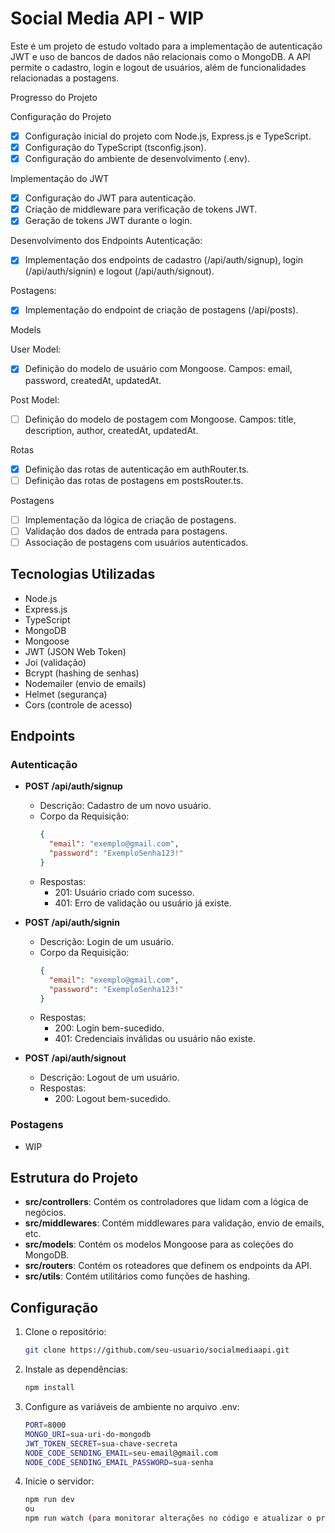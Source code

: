 # Social Media API - WIP

Este é um projeto de estudo voltado para a implementação de autenticação JWT e uso de bancos de dados não relacionais como o MongoDB. A API permite o cadastro, login e logout de usuários, além de funcionalidades relacionadas a postagens.

Progresso do Projeto

Configuração do Projeto
- [x] Configuração inicial do projeto com Node.js, Express.js e TypeScript.
- [x]  Configuração do TypeScript (tsconfig.json).
- [x]  Configuração do ambiente de desenvolvimento (.env).

Implementação do JWT
- [x]  Configuração do JWT para autenticação.
- [x]  Criação de middleware para verificação de tokens JWT.
- [x] Geração de tokens JWT durante o login.

Desenvolvimento dos Endpoints
Autenticação:
- [x]  Implementação dos endpoints de cadastro (/api/auth/signup), login (/api/auth/signin) e logout (/api/auth/signout).

Postagens:
- [x] Implementação do endpoint de criação de postagens (/api/posts).
      
Models

User Model:
- [x] Definição do modelo de usuário com Mongoose.
Campos: email, password, createdAt, updatedAt.

Post Model:
- [ ] Definição do modelo de postagem com Mongoose.
Campos: title, description, author, createdAt, updatedAt.

Rotas
- [x] Definição das rotas de autenticação em authRouter.ts.
- [ ] Definição das rotas de postagens em postsRouter.ts.

Postagens

- [ ] Implementação da lógica de criação de postagens.
- [ ] Validação dos dados de entrada para postagens.
- [ ] Associação de postagens com usuários autenticados.

## Tecnologias Utilizadas

- Node.js
- Express.js
- TypeScript
- MongoDB
- Mongoose
- JWT (JSON Web Token)
- Joi (validação)
- Bcrypt (hashing de senhas)
- Nodemailer (envio de emails)
- Helmet (segurança)
- Cors (controle de acesso)

## Endpoints

### Autenticação

- **POST /api/auth/signup**
  - Descrição: Cadastro de um novo usuário.
  - Corpo da Requisição:
    ```json
    {
      "email": "exemplo@gmail.com",
      "password": "ExemploSenha123!"
    }
    ```
  - Respostas:
    - 201: Usuário criado com sucesso.
    - 401: Erro de validação ou usuário já existe.

- **POST /api/auth/signin**
  - Descrição: Login de um usuário.
  - Corpo da Requisição:
    ```json
    {
      "email": "exemplo@gmail.com",
      "password": "ExemploSenha123!"
    }
    ```
  - Respostas:
    - 200: Login bem-sucedido.
    - 401: Credenciais inválidas ou usuário não existe.

- **POST /api/auth/signout**
  - Descrição: Logout de um usuário.
  - Respostas:
    - 200: Logout bem-sucedido.

### Postagens
 - WIP

## Estrutura do Projeto

- **src/controllers**: Contém os controladores que lidam com a lógica de negócios.
- **src/middlewares**: Contém middlewares para validação, envio de emails, etc.
- **src/models**: Contém os modelos Mongoose para as coleções do MongoDB.
- **src/routers**: Contém os roteadores que definem os endpoints da API.
- **src/utils**: Contém utilitários como funções de hashing.

## Configuração

1. Clone o repositório:
   
   ```sh
   git clone https://github.com/seu-usuario/socialmediaapi.git
   ```
   
3. Instale as dependências:
   
    ```sh
    npm install
    ```
    
5. Configure as variáveis de ambiente no arquivo .env:
   
    ```sh
    PORT=8000
    MONGO_URI=sua-uri-do-mongodb
    JWT_TOKEN_SECRET=sua-chave-secreta
    NODE_CODE_SENDING_EMAIL=seu-email@gmail.com
    NODE_CODE_SENDING_EMAIL_PASSWORD=sua-senha
    ```
    
7. Inicie o servidor:
   
    ```sh
    npm run dev
    ou
    npm run watch (para monitorar alterações no código e atualizar o projeto)
    ```

